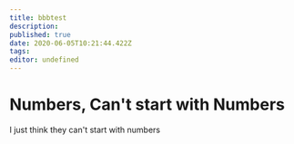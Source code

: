```yaml
---
title: bbbtest
description: 
published: true
date: 2020-06-05T10:21:44.422Z
tags: 
editor: undefined
---
```


# Numbers, Can't start with Numbers
I just think they can't start with numbers
